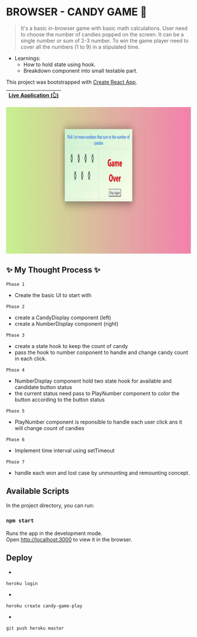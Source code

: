 # BROWSER - CANDY GAME 🍬
> It's a basic in-browser game with basic math calculations.
> User need to choose the number of candies popped on the screen. 
> It can be a single number or sum of 2-3 number.
> To win the game player need to cover all the numbers (1 to 9) in a stipulated time.
 
* Learnings: 
    + How to hold state using hook.
    + Breakdown component into small testable part.
    
This project was bootstrapped with [Create React App](https://github.com/facebook/create-react-app).

| [Live Application (👆)](https://krishdu.github.io/candy-game/) |
| ------ |  

<p align="center">
<img alt="GIF" src="https://github.com/krishdu/candy-game/blob/master/candy-game-play-v1.gif?raw=true" width="800" height="400"/>
</p>

## ✨ My Thought Process ✨
```
Phase 1
```
+ Create the basic UI to start with

```
Phase 2
```
+ create a CandyDisplay component (left)
+ create a NumberDisplay component (right)

```
Phase 3
```
+ create a state hook to keep the count of candy
+ pass the hook to number conponent to handle and change candy count in each click.

```
Phase 4
```
+ NumberDisplay component hold two state hook for available and candidate button status
+ the current status need pass to PlayNumber component to color the button according to the button status

```
Phase 5
```
+ PlayNumber component is reponsible to handle each user click ans it will change count of candies

```
Phase 6
```
+ Implement time interval using setTimeout

```
Phase 7
```
+ handle each won and lost case by unmounting and remounting concept.

## Available Scripts

In the project directory, you can run:

### `npm start`

Runs the app in the development mode.\
Open [http://localhost:3000](http://localhost:3000) to view it in the browser.

## Deploy
+
```
heroku login
```
+ 
```
heroku create candy-game-play
```
+ 
```
git push heroku master
```
